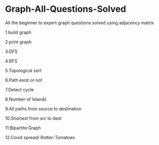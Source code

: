 # Graph-All-Questions-Solved
All the beginner to expert graph questions solved using adjacency matrix


1.build graph

2.print graph

3.DFS

4.BFS

5.Topological sort

6.Path exist or not

7.Detect cycle

8.Number of Islands

9.All paths from source to destination

10.Shortest from src to dest

11.Bipartite Graph

12.Covid spread/ Rotten Tomatoes
 

